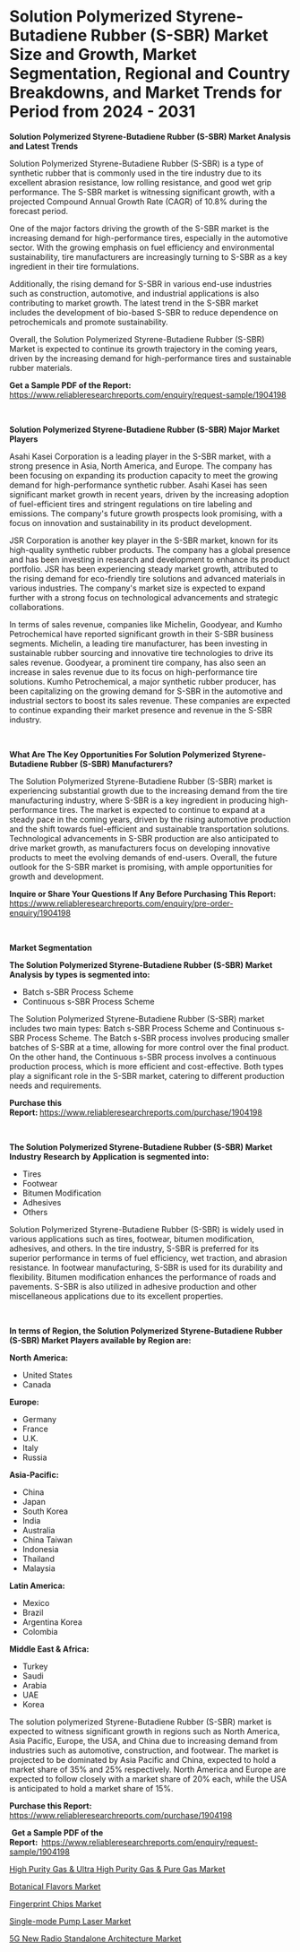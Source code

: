 <p><h1>Solution Polymerized Styrene-Butadiene Rubber (S-SBR) Market Size and Growth, Market Segmentation, Regional and Country Breakdowns, and Market Trends for Period from 2024 -  2031</h1></p><p><strong>Solution Polymerized Styrene-Butadiene Rubber (S-SBR) Market Analysis and Latest Trends</strong></p>
<p><p>Solution Polymerized Styrene-Butadiene Rubber (S-SBR) is a type of synthetic rubber that is commonly used in the tire industry due to its excellent abrasion resistance, low rolling resistance, and good wet grip performance. The S-SBR market is witnessing significant growth, with a projected Compound Annual Growth Rate (CAGR) of 10.8% during the forecast period.</p><p>One of the major factors driving the growth of the S-SBR market is the increasing demand for high-performance tires, especially in the automotive sector. With the growing emphasis on fuel efficiency and environmental sustainability, tire manufacturers are increasingly turning to S-SBR as a key ingredient in their tire formulations.</p><p>Additionally, the rising demand for S-SBR in various end-use industries such as construction, automotive, and industrial applications is also contributing to market growth. The latest trend in the S-SBR market includes the development of bio-based S-SBR to reduce dependence on petrochemicals and promote sustainability.</p><p>Overall, the Solution Polymerized Styrene-Butadiene Rubber (S-SBR) Market is expected to continue its growth trajectory in the coming years, driven by the increasing demand for high-performance tires and sustainable rubber materials.</p></p>
<p><strong>Get a Sample PDF of the Report:&nbsp;</strong> <a href="https://www.reliableresearchreports.com/enquiry/request-sample/1904198">https://www.reliableresearchreports.com/enquiry/request-sample/1904198</a></p>
<p>&nbsp;</p>
<p><strong>Solution Polymerized Styrene-Butadiene Rubber (S-SBR) Major Market Players</strong></p>
<p><p>Asahi Kasei Corporation is a leading player in the S-SBR market, with a strong presence in Asia, North America, and Europe. The company has been focusing on expanding its production capacity to meet the growing demand for high-performance synthetic rubber. Asahi Kasei has seen significant market growth in recent years, driven by the increasing adoption of fuel-efficient tires and stringent regulations on tire labeling and emissions. The company's future growth prospects look promising, with a focus on innovation and sustainability in its product development.</p><p>JSR Corporation is another key player in the S-SBR market, known for its high-quality synthetic rubber products. The company has a global presence and has been investing in research and development to enhance its product portfolio. JSR has been experiencing steady market growth, attributed to the rising demand for eco-friendly tire solutions and advanced materials in various industries. The company's market size is expected to expand further with a strong focus on technological advancements and strategic collaborations.</p><p>In terms of sales revenue, companies like Michelin, Goodyear, and Kumho Petrochemical have reported significant growth in their S-SBR business segments. Michelin, a leading tire manufacturer, has been investing in sustainable rubber sourcing and innovative tire technologies to drive its sales revenue. Goodyear, a prominent tire company, has also seen an increase in sales revenue due to its focus on high-performance tire solutions. Kumho Petrochemical, a major synthetic rubber producer, has been capitalizing on the growing demand for S-SBR in the automotive and industrial sectors to boost its sales revenue. These companies are expected to continue expanding their market presence and revenue in the S-SBR industry.</p></p>
<p>&nbsp;</p>
<p><strong>What Are The Key Opportunities For Solution Polymerized Styrene-Butadiene Rubber (S-SBR) Manufacturers?</strong></p>
<p><p>The Solution Polymerized Styrene-Butadiene Rubber (S-SBR) market is experiencing substantial growth due to the increasing demand from the tire manufacturing industry, where S-SBR is a key ingredient in producing high-performance tires. The market is expected to continue to expand at a steady pace in the coming years, driven by the rising automotive production and the shift towards fuel-efficient and sustainable transportation solutions. Technological advancements in S-SBR production are also anticipated to drive market growth, as manufacturers focus on developing innovative products to meet the evolving demands of end-users. Overall, the future outlook for the S-SBR market is promising, with ample opportunities for growth and development.</p></p>
<p><strong>Inquire or Share Your Questions If Any Before Purchasing This Report:</strong> <a href="https://www.reliableresearchreports.com/enquiry/pre-order-enquiry/1904198">https://www.reliableresearchreports.com/enquiry/pre-order-enquiry/1904198</a></p>
<p>&nbsp;</p>
<p><strong>Market Segmentation</strong></p>
<p><strong>The Solution Polymerized Styrene-Butadiene Rubber (S-SBR) Market Analysis by types is segmented into:</strong></p>
<p><ul><li>Batch s-SBR Process Scheme</li><li>Continuous s-SBR Process Scheme</li></ul></p>
<p><p>The Solution Polymerized Styrene-Butadiene Rubber (S-SBR) market includes two main types: Batch s-SBR Process Scheme and Continuous s-SBR Process Scheme. The Batch s-SBR process involves producing smaller batches of S-SBR at a time, allowing for more control over the final product. On the other hand, the Continuous s-SBR process involves a continuous production process, which is more efficient and cost-effective. Both types play a significant role in the S-SBR market, catering to different production needs and requirements.</p></p>
<p><strong>Purchase this Report:&nbsp;</strong><a href="https://www.reliableresearchreports.com/purchase/1904198">https://www.reliableresearchreports.com/purchase/1904198</a></p>
<p>&nbsp;</p>
<p><strong>The Solution Polymerized Styrene-Butadiene Rubber (S-SBR) Market Industry Research by Application is segmented into:</strong></p>
<p><ul><li>Tires</li><li>Footwear</li><li>Bitumen Modification</li><li>Adhesives</li><li>Others</li></ul></p>
<p><p>Solution Polymerized Styrene-Butadiene Rubber (S-SBR) is widely used in various applications such as tires, footwear, bitumen modification, adhesives, and others. In the tire industry, S-SBR is preferred for its superior performance in terms of fuel efficiency, wet traction, and abrasion resistance. In footwear manufacturing, S-SBR is used for its durability and flexibility. Bitumen modification enhances the performance of roads and pavements. S-SBR is also utilized in adhesive production and other miscellaneous applications due to its excellent properties.</p></p>
<p>&nbsp;</p>
<p><strong>In terms of Region, the Solution Polymerized Styrene-Butadiene Rubber (S-SBR) Market Players available by Region are:</strong></p>
<p>
    <p> <strong> North America: </strong>
        <ul>
            <li>United States</li>
            <li>Canada</li>
        </ul>
        </p> 
    <p> <strong> Europe: </strong>
        <ul>
            <li>Germany</li>
            <li>France</li>
            <li>U.K.</li>
            <li>Italy</li>
            <li>Russia</li>
        </ul>
        </p> 
    <p> <strong> Asia-Pacific: </strong>
        <ul>
            <li>China</li>
            <li>Japan</li>
            <li>South Korea</li>
            <li>India</li>
            <li>Australia</li>
            <li>China Taiwan</li>
            <li>Indonesia</li>
            <li>Thailand</li>
            <li>Malaysia</li>
        </ul>
        </p> 
    <p> <strong> Latin America: </strong>
        <ul>
            <li>Mexico</li>
            <li>Brazil</li>
            <li>Argentina Korea</li>
            <li>Colombia</li>
        </ul>
        </p> 
    <p> <strong> Middle East & Africa: </strong>
        <ul>
            <li>Turkey</li>
            <li>Saudi</li>
            <li>Arabia</li>
            <li>UAE</li>
            <li>Korea</li>
        </ul>
    </p>
    </p>
<p><p>The solution polymerized Styrene-Butadiene Rubber (S-SBR) market is expected to witness significant growth in regions such as North America, Asia Pacific, Europe, the USA, and China due to increasing demand from industries such as automotive, construction, and footwear. The market is projected to be dominated by Asia Pacific and China, expected to hold a market share of 35% and 25% respectively. North America and Europe are expected to follow closely with a market share of 20% each, while the USA is anticipated to hold a market share of 15%.</p></p>
<p><strong>Purchase this Report: </strong><a href="https://www.reliableresearchreports.com/purchase/1904198">https://www.reliableresearchreports.com/purchase/1904198</a></p>
<p>&nbsp;<strong>Get a Sample PDF of the Report:&nbsp;&nbsp;</strong><a href="https://www.reliableresearchreports.com/enquiry/request-sample/1904198">https://www.reliableresearchreports.com/enquiry/request-sample/1904198</a></p>
<p><strong></strong></p>
<p><p><a href="https://github.com/globismark/Market-Research-Report-List-2/blob/main/high-purity-gas-ultra-high-purity-gas-pure-gas-market.md">High Purity Gas & Ultra High Purity Gas & Pure Gas Market</a></p><p><a href="https://view.publitas.com/reportprime-1/botanical-flavors-market-with-the-goal-of-estimating-the-market-size-and-future-growth-potential-of-various-market-segments-based-on-component-applications-end-user-and-region/">Botanical Flavors Market</a></p><p><a href="https://zircon-bluebell-299.notion.site/Global-Fingerprint-Chips-Market-by-Types-Applications-and-Major-Players-with-Regional-Growth-Rate-1afe1d802cbb46c2abdcd2b1d4eb5f3c">Fingerprint Chips Market</a></p><p><a href="https://github.com/bobicer/Market-Research-Report-List-2/blob/main/single-mode-pump-laser-market.md">Single-mode Pump Laser Market</a></p><p><a href="https://natural-crush-b99.notion.site/Global-5G-New-Radio-Standalone-Architecture-Market-Size-and-Market-Trends-Insights-and-Projections--5fbc1d6db4ed4e9dadca84d6a27ddb16">5G New Radio Standalone Architecture Market</a></p></p>